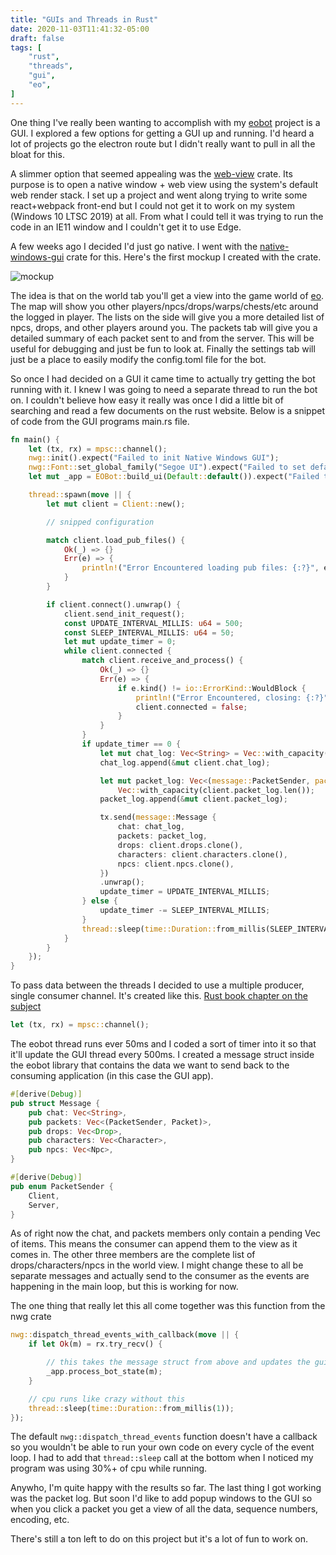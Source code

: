 ```yaml
---
title: "GUIs and Threads in Rust"
date: 2020-11-03T11:41:32-05:00
draft: false
tags: [
    "rust",
    "threads",
    "gui",
    "eo",
]
---
```


One thing I've really been wanting to accomplish with my [eobot](https://git.sr.ht/~rleek/eobot) project
is a GUI. I explored a few options for getting a GUI up and running. I'd heard a lot of projects go the
electron route but I didn't really want to pull in all the bloat for this.

A slimmer option that seemed appealing was the [web-view](https://github.com/Boscop/web-view) crate.
Its purpose is to open a native window + web view using the system's default web render stack. I set
up a project and went along trying to write some react+webpack front-end but I could not get it to work
on my system (Windows 10 LTSC 2019) at all. From what I could tell it was trying to run the code in an
IE11 window and I couldn't get it to use Edge.

A few weeks ago I decided I'd just go native. I went with the [native-windows-gui](https://github.com/gabdube/native-windows-gui) crate for this. Here's the first mockup I created with the crate.

![mockup](../mockup.png)

The idea is that on the world tab you'll get a view into the game world of [eo](https://game.eoserv.net).
The map will show you other players/npcs/drops/warps/chests/etc around the logged in player. The lists on
the side will give you a more detailed list of npcs, drops, and other players around you. The packets tab will give you a detailed summary of each packet sent to and from the server. This will be useful for debugging and just be fun to look at.
Finally the settings tab will just be a place to easily modify the config.toml file for the bot.

So once I had decided on a GUI it came time to actually try getting the bot running with it. I knew I was
going to need a separate thread to run the bot on. I couldn't believe how easy it really was once I did a
little bit of searching and read a few documents on the rust website. Below is a snippet of code from the
GUI programs main.rs file.

```rust
fn main() {
    let (tx, rx) = mpsc::channel();
    nwg::init().expect("Failed to init Native Windows GUI");
    nwg::Font::set_global_family("Segoe UI").expect("Failed to set default font");
    let mut _app = EOBot::build_ui(Default::default()).expect("Failed to build UI");

    thread::spawn(move || {
        let mut client = Client::new();

        // snipped configuration

        match client.load_pub_files() {
            Ok(_) => {}
            Err(e) => {
                println!("Error Encountered loading pub files: {:?}", e);
            }
        }

        if client.connect().unwrap() {
            client.send_init_request();
            const UPDATE_INTERVAL_MILLIS: u64 = 500;
            const SLEEP_INTERVAL_MILLIS: u64 = 50;
            let mut update_timer = 0;
            while client.connected {
                match client.receive_and_process() {
                    Ok(_) => {}
                    Err(e) => {
                        if e.kind() != io::ErrorKind::WouldBlock {
                            println!("Error Encountered, closing: {:?}", e);
                            client.connected = false;
                        }
                    }
                }
                if update_timer == 0 {
                    let mut chat_log: Vec<String> = Vec::with_capacity(client.chat_log.len());
                    chat_log.append(&mut client.chat_log);

                    let mut packet_log: Vec<(message::PacketSender, packet::Packet)> =
                        Vec::with_capacity(client.packet_log.len());
                    packet_log.append(&mut client.packet_log);

                    tx.send(message::Message {
                        chat: chat_log,
                        packets: packet_log,
                        drops: client.drops.clone(),
                        characters: client.characters.clone(),
                        npcs: client.npcs.clone(),
                    })
                    .unwrap();
                    update_timer = UPDATE_INTERVAL_MILLIS;
                } else {
                    update_timer -= SLEEP_INTERVAL_MILLIS;
                }
                thread::sleep(time::Duration::from_millis(SLEEP_INTERVAL_MILLIS));
            }
        }
    });
}
```

To pass data between the threads I decided to use a multiple producer, single consumer channel.
It's created like this. [Rust book chapter on the subject](https://doc.rust-lang.org/book/ch16-02-message-passing.html)
```rust
let (tx, rx) = mpsc::channel();
```

The eobot thread runs ever 50ms and I coded a sort of timer into it so that it'll update the GUI thread
every 500ms. I created a message struct inside the eobot library that contains the data we want
to send back to the consuming application (in this case the GUI app).
```rust
#[derive(Debug)]
pub struct Message {
    pub chat: Vec<String>,
    pub packets: Vec<(PacketSender, Packet)>,
    pub drops: Vec<Drop>,
    pub characters: Vec<Character>,
    pub npcs: Vec<Npc>,
}

#[derive(Debug)]
pub enum PacketSender {
    Client,
    Server,
}
```

As of right now the chat, and packets members only contain a pending Vec of items. This means the consumer can
append them to the view as it comes in. The other three members are the complete list of drops/characters/npcs
in the world view. I might change these to all be separate messages and actually send to the consumer as the events
are happening in the main loop, but this is working for now.

The one thing that really let this all come together was this function from the nwg crate
```rust
nwg::dispatch_thread_events_with_callback(move || {
    if let Ok(m) = rx.try_recv() {

        // this takes the message struct from above and updates the gui
        _app.process_bot_state(m);
    }

    // cpu runs like crazy without this
    thread::sleep(time::Duration::from_millis(1));
});
```

The default `nwg::dispatch_thread_events` function doesn't have a callback so you wouldn't
be able to run your own code on every cycle of the event loop. I had to add that `thread::sleep` call at
the bottom when I noticed my program was using 30%+ of cpu while running.

Anywho, I'm quite happy with the results so far. The last thing I got working was the packet log.
But soon I'd like to add popup windows to the GUI so when you click a packet you get a view of
all the data, sequence numbers, encoding, etc.

There's still a ton left to do on this project but it's a lot of fun to work on.
